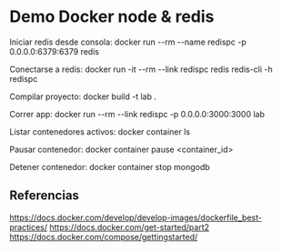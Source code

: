 # Demo Docker node & redis

Iniciar redis desde consola:
  docker run --rm --name redispc -p 0.0.0.0:6379:6379 redis

Conectarse a redis:
  docker run -it --rm --link redispc redis redis-cli -h redispc

Compilar proyecto:
  docker build -t lab .

Correr app:
  docker run --rm --link redispc -p 0.0.0.0:3000:3000 lab

Listar contenedores activos:
  docker container ls

Pausar contenedor:
  docker container pause <container_id>

Detener contenedor:
  docker container stop mongodb

## Referencias
  https://docs.docker.com/develop/develop-images/dockerfile_best-practices/
  https://docs.docker.com/get-started/part2
  https://docs.docker.com/compose/gettingstarted/
